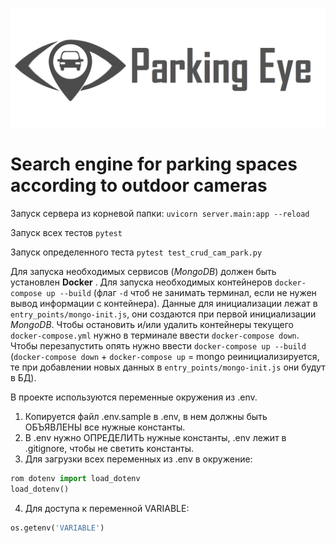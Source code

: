 ![](Logo.png)
# Search engine for parking spaces according to outdoor cameras 

Запуск сервера из корневой папки: `uvicorn server.main:app --reload`

Запуск всех тестов `pytest`

Запуск определенного теста `pytest test_crud_cam_park.py`

Для запуска необходимых сервисов (<i>MongoDB</i>) должен быть установлен <b>Docker</b> . Для запуска необходимых контейнеров `docker-compose up --build` (флаг `-d` чтоб не занимать терминал, если не нужен вывод информации с контейнера). Данные для инициализации лежат в `entry_points/mongo-init.js`, они создаются при первой инициализации <i>MongoDB</i>. Чтобы остановить и/или удалить контейнеры текущего `docker-compose.yml` нужно в терминале ввести `docker-compose down`. Чтобы перезапустить опять нужно ввести `docker-compose up --build` (`docker-compose down` + `docker-compose up` = mongo реинициализируется, те при добавлении новых данных в `entry_points/mongo-init.js` они будут в БД).

В проекте используются переменные окружения из .env. 
1. Копируется файл .env.sample в .env, в нем должны быть ОБЪЯВЛЕНЫ все нужные константы.
2. В .env нужно ОПРЕДЕЛИТЬ нужные константы, .env лежит в .gitignore, чтобы не светить константы.
3. Для загрузки всех переменных из .env в окружение: 
```python
rom dotenv import load_dotenv
load_dotenv()
```
 4. Для доступа к переменной VARIABLE:
 ```python
os.getenv('VARIABLE')
```
 

